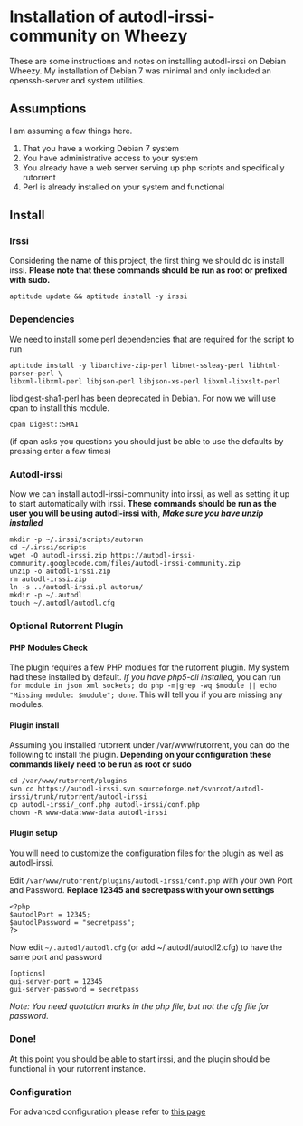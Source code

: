 # Installation of autodl-irssi-community on Wheezy

These are some instructions and notes on installing autodl-irssi on Debian Wheezy.  My installation of Debian 7 was minimal and only included an openssh-server and system utilities.

## Assumptions
I am assuming a few things here.

1. That you have a working Debian 7 system
2. You have administrative access to your system
3. You already have a web server serving up php scripts and specifically rutorrent
4. Perl is already installed on your system and functional

## Install

### Irssi

Considering the name of this project, the first thing we should do is install irssi.  **Please note that these commands should be run as root or prefixed with sudo.**

`aptitude update && aptitude install -y irssi`

### Dependencies
We need to install some perl dependencies that are required for the script to run

````
aptitude install -y libarchive-zip-perl libnet-ssleay-perl libhtml-parser-perl \
libxml-libxml-perl libjson-perl libjson-xs-perl libxml-libxslt-perl
````
libdigest-sha1-perl has been deprecated in Debian.  For now we will use cpan to install this module.

`cpan Digest::SHA1`

(if cpan asks you questions you should just be able to use the defaults by pressing enter a few times)

### Autodl-irssi
Now we can install autodl-irssi-community into irssi, as well as setting it up to start automatically with irssi. **These commands should be run as the user you will be using autodl-irssi with**, **_Make sure you have unzip installed_**

````
mkdir -p ~/.irssi/scripts/autorun
cd ~/.irssi/scripts
wget -O autodl-irssi.zip https://autodl-irssi-community.googlecode.com/files/autodl-irssi-community.zip
unzip -o autodl-irssi.zip
rm autodl-irssi.zip
ln -s ../autodl-irssi.pl autorun/
mkdir -p ~/.autodl
touch ~/.autodl/autodl.cfg
````

### Optional Rutorrent Plugin

#### PHP Modules Check 
The plugin requires a few PHP modules for the rutorrent plugin.  My system had these installed by default. _If you have php5-cli installed_, you can run `for module in json xml sockets; do php -m|grep -wq $module || echo "Missing module: $module"; done`.  This will tell you if you are missing any modules.

#### Plugin install
Assuming you installed rutorrent under /var/www/rutorrent, you can do the following to install the plugin.  **Depending on your configuration these commands likely need to be run as root or sudo**

````
cd /var/www/rutorrent/plugins
svn co https://autodl-irssi.svn.sourceforge.net/svnroot/autodl-irssi/trunk/rutorrent/autodl-irssi
cp autodl-irssi/_conf.php autodl-irssi/conf.php
chown -R www-data:www-data autodl-irssi
````

#### Plugin setup
You will need to customize the configuration files for the plugin as well as autodl-irssi.

Edit `/var/www/rutorrent/plugins/autodl-irssi/conf.php` with your own Port and Password. **Replace 12345 and secretpass with your own settings**

````
<?php
$autodlPort = 12345;
$autodlPassword = "secretpass";
?>
````

Now edit `~/.autodl/autodl.cfg` (or add ~/.autodl/autodl2.cfg) to have the same port and password

````
[options]
gui-server-port = 12345
gui-server-password = secretpass
````

_Note: You need quotation marks in the php file, but not the cfg file for password._

### Done!
At this point you should be able to start irssi, and the plugin should be functional in your rutorrent instance.

### Configuration
For advanced configuration please refer to [this page](https://github.com/autodl-community/autodl-irssi/wiki/Configuration)